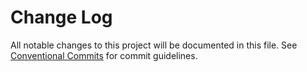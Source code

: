# Change Log
All notable changes to this project will be documented in this file. See [Conventional Commits](https://conventionalcommits.org) for commit guidelines.

